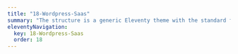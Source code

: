 ```yaml
---
title: "18-Wordpress-Saas"
summary: "The structure is a generic Eleventy theme with the standard folder and file names."
eleventyNavigation:
  key: 18-Wordpress-Saas
  order: 18
---
```

